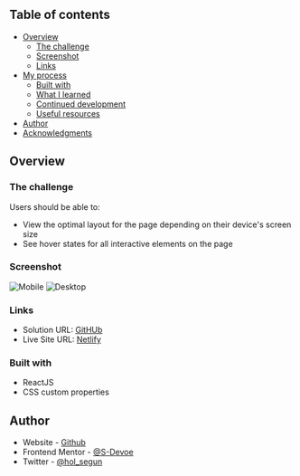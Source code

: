 ## Table of contents

- [Overview](#overview)
  - [The challenge](#the-challenge)
  - [Screenshot](#screenshot)
  - [Links](#links)
- [My process](#my-process)
  - [Built with](#built-with)
  - [What I learned](#what-i-learned)
  - [Continued development](#continued-development)
  - [Useful resources](#useful-resources)
- [Author](#author)
- [Acknowledgments](#acknowledgments)



## Overview

### The challenge

Users should be able to:

- View the optimal layout for the page depending on their device's screen size
- See hover states for all interactive elements on the page

### Screenshot

![Mobile](https://i.postimg.cc/B6gHZgZ1/Screenshot-2022-05-02-at-16-07-58-Todo-App.png)
![Desktop](https://i.postimg.cc/xjZqv7Z1/Screenshot-2022-05-02-at-16-07-44-Todo-App.png)

### Links

- Solution URL: [GitHUb]()
- Live Site URL: [Netlify]()


### Built with

- ReactJS
- CSS custom properties






## Author

- Website - [Github](https://www.github.com/S-Devoe)
- Frontend Mentor - [@S-Devoe](https://www.frontendmentor.io/profile/S-Devoe)
- Twitter - [@hol_segun](https://www.twitter.com/hol_segun)